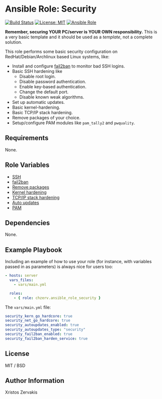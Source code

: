 # Ansible Role: Security

[![Build Status](https://travis-ci.com/chzerv/ansible-role-security.svg?branch=master)](https://travis-ci.com/chzerv/ansible-role-security)
[![License: MIT](https://img.shields.io/badge/License-MIT-yellow.svg)](https://opensource.org/licenses/MIT)
[![Ansible Role](https://img.shields.io/ansible/role/49811?color=dodgerblue)](https://galaxy.ansible.com/chzerv/security)

**Remember, securing YOUR PC/server is YOUR OWN responsibility.** This is a very basic template and it should be used as a _template_, not a complete solution.

This role performs some basic security configuration on RedHat/Debian/Archlinux based Linux systems, like:

- Install and configure [fail2ban](https://www.fail2ban.org/wiki/index.php/Main_Page) to monitor bad SSH logins.
- Basic SSH hardening like
  - Disable root login.
  - Disable password authentication.
  - Enable key-based authentication.
  - Change the default port.
  - Disable known weak algorithms.
- Set up automatic updates.
- Basic kernel-hardening.
- Basic TCP/IP stack hardening.
- Remove packages of your choice.
- Setup/configure PAM modules like `pam_tally2` and `pwquality`.

## Requirements

None.

## Role Variables

- [SSH](docs/ssh.md)
- [fail2ban](docs/fail2ban.md)
- [Remove packages](docs/packages.md)
- [Kernel hardening](docs/sysctl-kernel.md)
- [TCP/IP stack hardening](docs/sysctl-tcp_ip.md)
- [Auto updates](docs/auto-updates.md)
- [PAM](docs/pam.md)

## Dependencies

None.

## Example Playbook

Including an example of how to use your role (for instance, with variables passed in as parameters) is always nice for users too:

```yaml
- hosts: server
  vars_files:
    - vars/main.yml

  roles:
    - { role: chzerv.ansible_role_security }
```

The `vars/main.yml` file:

```yaml
security_kern_go_hardcore: true
security_net_go_hardcore: true
security_autoupdates_enabled: true
security_autoupdates_type: "security"
security_fail2ban_enabled: true
security_fail2ban_harden_service: true
```

## License

MIT / BSD

## Author Information

Xristos Zervakis
